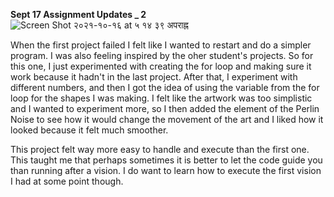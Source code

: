 **Sept 17 Assignment Updates _ 2**
![Screen Shot २०२१-१०-१६ at ५ १४ ३९ अपराह्न](https://user-images.githubusercontent.com/89835212/137599348-ff7fd43d-1540-427a-ab7a-f6ffabc5a09c.png)



When the first project failed I felt like I wanted to restart and do a simpler program. I was also feeling inspired by the oher student's projects. So for this one, I just experimented with creating the for loop and making sure it work because it hadn't in the last project. After that, I experiment with different numbers, and then I got the idea of using the variable from the for loop for the shapes I was making. I felt like the artwork was too simplistic and I wanted to experiment more, so I then added the element of the Perlin Noise to see how it would change the movement of the art and I liked how it looked because it felt much smoother. 

This project felt way more easy to handle and execute than the first one. This taught me that perhaps sometimes it is better to let the code guide you than running after a vision. I do want to learn how to execute the first vision I had at some point though. 


